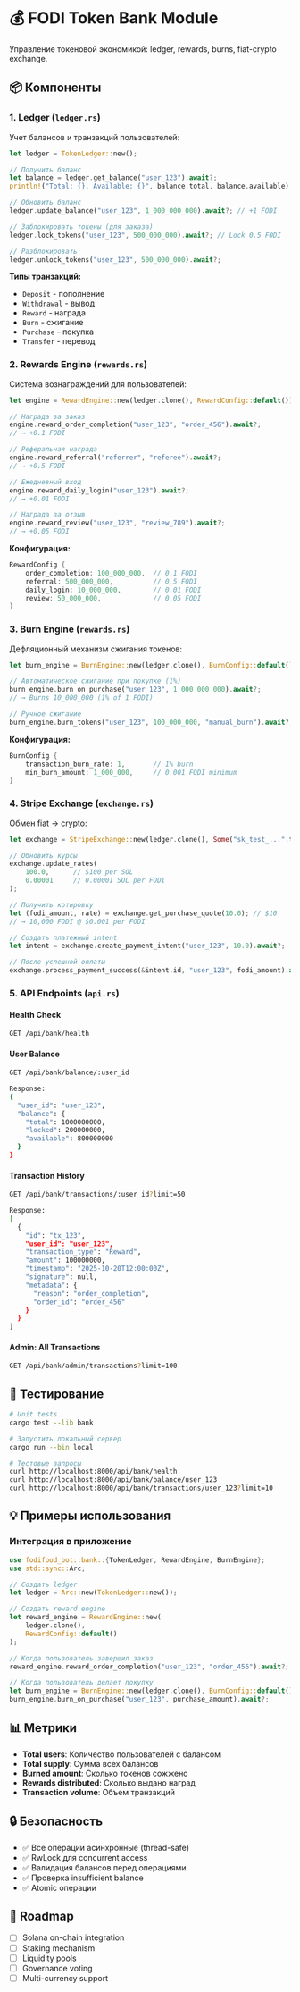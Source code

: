 # 💰 FODI Token Bank Module

Управление токеновой экономикой: ledger, rewards, burns, fiat-crypto exchange.

## 📦 Компоненты

### 1. Ledger (`ledger.rs`)
Учет балансов и транзакций пользователей:

```rust
let ledger = TokenLedger::new();

// Получить баланс
let balance = ledger.get_balance("user_123").await?;
println!("Total: {}, Available: {}", balance.total, balance.available);

// Обновить баланс
ledger.update_balance("user_123", 1_000_000_000).await?; // +1 FODI

// Заблокировать токены (для заказа)
ledger.lock_tokens("user_123", 500_000_000).await?; // Lock 0.5 FODI

// Разблокировать
ledger.unlock_tokens("user_123", 500_000_000).await?;
```

**Типы транзакций:**
- `Deposit` - пополнение
- `Withdrawal` - вывод
- `Reward` - награда
- `Burn` - сжигание
- `Purchase` - покупка
- `Transfer` - перевод

### 2. Rewards Engine (`rewards.rs`)
Система вознаграждений для пользователей:

```rust
let engine = RewardEngine::new(ledger.clone(), RewardConfig::default());

// Награда за заказ
engine.reward_order_completion("user_123", "order_456").await?;
// → +0.1 FODI

// Реферальная награда
engine.reward_referral("referrer", "referee").await?;
// → +0.5 FODI

// Ежедневный вход
engine.reward_daily_login("user_123").await?;
// → +0.01 FODI

// Награда за отзыв
engine.reward_review("user_123", "review_789").await?;
// → +0.05 FODI
```

**Конфигурация:**
```rust
RewardConfig {
    order_completion: 100_000_000,  // 0.1 FODI
    referral: 500_000_000,          // 0.5 FODI
    daily_login: 10_000_000,        // 0.01 FODI
    review: 50_000_000,             // 0.05 FODI
}
```

### 3. Burn Engine (`rewards.rs`)
Дефляционный механизм сжигания токенов:

```rust
let burn_engine = BurnEngine::new(ledger.clone(), BurnConfig::default());

// Автоматическое сжигание при покупке (1%)
burn_engine.burn_on_purchase("user_123", 1_000_000_000).await?;
// → Burns 10_000_000 (1% of 1 FODI)

// Ручное сжигание
burn_engine.burn_tokens("user_123", 100_000_000, "manual_burn").await?;
```

**Конфигурация:**
```rust
BurnConfig {
    transaction_burn_rate: 1,       // 1% burn
    min_burn_amount: 1_000_000,     // 0.001 FODI minimum
}
```

### 4. Stripe Exchange (`exchange.rs`)
Обмен fiat → crypto:

```rust
let exchange = StripeExchange::new(ledger.clone(), Some("sk_test_...".to_string()));

// Обновить курсы
exchange.update_rates(
    100.0,      // $100 per SOL
    0.00001     // 0.00001 SOL per FODI
);

// Получить котировку
let (fodi_amount, rate) = exchange.get_purchase_quote(10.0); // $10
// → 10,000 FODI @ $0.001 per FODI

// Создать платежный intent
let intent = exchange.create_payment_intent("user_123", 10.0).await?;

// После успешной оплаты
exchange.process_payment_success(&intent.id, "user_123", fodi_amount).await?;
```

### 5. API Endpoints (`api.rs`)

#### Health Check
```bash
GET /api/bank/health
```

#### User Balance
```bash
GET /api/bank/balance/:user_id

Response:
{
  "user_id": "user_123",
  "balance": {
    "total": 1000000000,
    "locked": 200000000,
    "available": 800000000
  }
}
```

#### Transaction History
```bash
GET /api/bank/transactions/:user_id?limit=50

Response:
[
  {
    "id": "tx_123",
    "user_id": "user_123",
    "transaction_type": "Reward",
    "amount": 100000000,
    "timestamp": "2025-10-20T12:00:00Z",
    "signature": null,
    "metadata": {
      "reason": "order_completion",
      "order_id": "order_456"
    }
  }
]
```

#### Admin: All Transactions
```bash
GET /api/bank/admin/transactions?limit=100
```

## 🧪 Тестирование

```bash
# Unit tests
cargo test --lib bank

# Запустить локальный сервер
cargo run --bin local

# Тестовые запросы
curl http://localhost:8000/api/bank/health
curl http://localhost:8000/api/bank/balance/user_123
curl http://localhost:8000/api/bank/transactions/user_123?limit=10
```

## 💡 Примеры использования

### Интеграция в приложение
```rust
use fodifood_bot::bank::{TokenLedger, RewardEngine, BurnEngine};
use std::sync::Arc;

// Создать ledger
let ledger = Arc::new(TokenLedger::new());

// Создать reward engine
let reward_engine = RewardEngine::new(
    ledger.clone(),
    RewardConfig::default()
);

// Когда пользователь завершил заказ
reward_engine.reward_order_completion("user_123", "order_456").await?;

// Когда пользователь делает покупку
let burn_engine = BurnEngine::new(ledger.clone(), BurnConfig::default());
burn_engine.burn_on_purchase("user_123", purchase_amount).await?;
```

## 📊 Метрики

- **Total users**: Количество пользователей с балансом
- **Total supply**: Сумма всех балансов
- **Burned amount**: Сколько токенов сожжено
- **Rewards distributed**: Сколько выдано наград
- **Transaction volume**: Объем транзакций

## 🔒 Безопасность

- ✅ Все операции асинхронные (thread-safe)
- ✅ RwLock для concurrent access
- ✅ Валидация балансов перед операциями
- ✅ Проверка insufficient balance
- ✅ Atomic операции

## 🚀 Roadmap

- [ ] Solana on-chain integration
- [ ] Staking mechanism
- [ ] Liquidity pools
- [ ] Governance voting
- [ ] Multi-currency support
